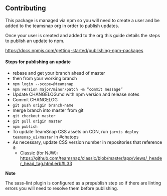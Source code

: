 ## Contributing

This package is managed via npm so you will need to create a user and be added to the teamsnap org in order to publish updates.

Once your user is created and added to the org this guide details the steps to publish an update to npm.

<https://docs.npmjs.com/getting-started/publishing-npm-packages>

#### Steps for publishing an update

* rebase and get  your branch ahead of master
* then from your working branch
* `npm login --scope=@teamsnap`
* `npm version major/minor/patch -m “commit message”`
* Update CHANGELOG.md with npm version and release notes
* Commit CHANGELOG
* `git push origin branch-name`
* merge branch into master from git
* `git checkout master`
* `git pull origin master`
* `npm publish`
* To update TeamSnap CSS assets on CDN, run `jarvis deploy teamsnap_ui/master` in #chatops
* As necessary, update CSS version number in repositories that reference it:
  - Classic (for NJW): https://github.com/teamsnap/classic/blob/master/app/views/_header_head_tag.html.erb#L33

**Note**

The sass-lint plugin is configured as a prepublish step so if there are linting errors you will need to resolve them before publishing.
